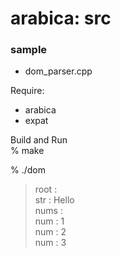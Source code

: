  arabica: src
==============


### sample
- dom_parser.cpp <br/>


Require:
-  arabica  <br/>
- expat  <br/>

Build and Run <br/>
% make <br/>

%  ./dom <br/>
> root :  <br/>
> str : Hello <br/>
> nums : <br/>
> num : 1 <br/>
> num : 2 <br/>
> num : 3 <br/>

